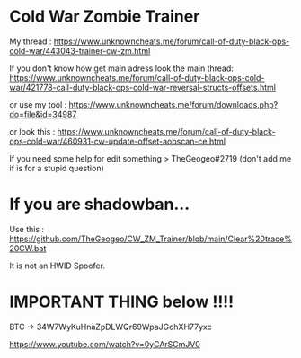 # Cold War Zombie Trainer

My thread : https://www.unknowncheats.me/forum/call-of-duty-black-ops-cold-war/443043-trainer-cw-zm.html

If you don't know how get main adress look the main thread: https://www.unknowncheats.me/forum/call-of-duty-black-ops-cold-war/421778-call-duty-black-ops-cold-war-reversal-structs-offsets.html

or use my tool : https://www.unknowncheats.me/forum/downloads.php?do=file&id=34987

or look this : https://www.unknowncheats.me/forum/call-of-duty-black-ops-cold-war/460931-cw-update-offset-aobscan-ce.html

If you need some help for edit something > TheGeogeo#2719 (don't add me if is for a stupid question)

# If you are shadowban...

Use this : https://github.com/TheGeogeo/CW_ZM_Trainer/blob/main/Clear%20trace%20CW.bat

It is not an HWID Spoofer.

# IMPORTANT THING below !!!!

BTC -> 34W7WyKuHnaZpDLWQr69WpaJGohXH77yxc

https://www.youtube.com/watch?v=0yCArSCmJV0
